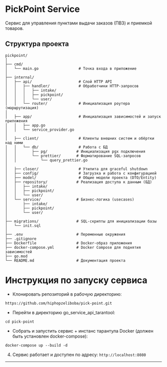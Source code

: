 # PickPoint Service

Сервис для управления пунктами выдачи заказов (ПВЗ) и приемкой товаров.

## Структура проекта
```
pickpoint/
│
├── cmd/
│   └── main.go                  # Точка входа в приложение
│
├── internal/
│   ├── api/                     # Слой HTTP API
│   │   ├── handler/             # Обработчики HTTP-запросов
│   │   │   ├── intake/
│   │   │   ├── pickpoint/
│   │   │   └── user/
│   │   └── router/              # Инициализация роутера (маршрутизация)
│
│   ├── app/                     # Инициализация зависимостей и запуск приложения
│   │   ├── app.go
│   │   └── service_provider.go
│
│   ├── client/                  # Клиенты внешних систем и обёртки над ними
│   │   └── db/                  # Работа с БД
│   │       ├── pg/             # Инициализация pgx подключения
│   │       └── prettier/       # Форматирование SQL-запросов
│   │           └── query_prettier.go
│
│   ├── closer/                  # Утилита для graceful shutdown
│   ├── config/                  # Загрузка и работа с конфигурацией
│   ├── model/                   # Общие модели проекта (DTO/Entity)
│   ├── repository/             # Реализация доступа к данным (БД)
│   │   ├── intake/
│   │   ├── pickpoint/
│   │   └── user/
│   └── service/                # Бизнес-логика (usecases)
│       ├── intake/
│       ├── pickpoint/
│       └── user/
│
├── migrations/                 # SQL-скрипты для инициализации базы
│   └── init.sql
│
├── .env                        # Переменные окружения
├── .gitignore
├── Dockerfile                  # Docker-образ приложения
├── docker-compose.yml          # Docker Compose для поднятия зависимостей
├── go.mod
└── README.md                   # Документация проекта
```


# Инструкция по запуску сервиса

- Клонировать репозиторий в рабочую директорию:
```
https://github.com/hiphopzeliboba/pick-point.git
```
- Перейти в директорию go_service_api_tarantool:
```
cd pick-point
```
- Собрать и запустить сервис + инстанс тарантула Docker (должен быть установлен docker-compose):
```
docker-compose up --build -d
```
4. Сервис работает и доступен по адресу: `http://localhost:8080`
---
